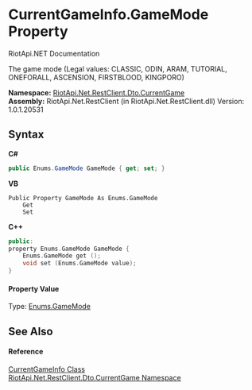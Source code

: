 # CurrentGameInfo.GameMode Property 
RiotApi.NET Documentation 

The game mode (Legal values: CLASSIC, ODIN, ARAM, TUTORIAL, ONEFORALL, ASCENSION, FIRSTBLOOD, KINGPORO)

**Namespace:**&nbsp;<a href="bbea11c0-c392-300f-a301-1bda973e0e85">RiotApi.Net.RestClient.Dto.CurrentGame</a><br />**Assembly:**&nbsp;RiotApi.Net.RestClient (in RiotApi.Net.RestClient.dll) Version: 1.0.1.20531

## Syntax

**C#**<br />
``` C#
public Enums.GameMode GameMode { get; set; }
```

**VB**<br />
``` VB
Public Property GameMode As Enums.GameMode
	Get
	Set
```

**C++**<br />
``` C++
public:
property Enums.GameMode GameMode {
	Enums.GameMode get ();
	void set (Enums.GameMode value);
}
```


#### Property Value
Type: <a href="a16a2443-4d54-e092-13b2-9e13024bac90">Enums.GameMode</a>

## See Also


#### Reference
<a href="4d648d63-da25-8955-34ed-b81697d04494">CurrentGameInfo Class</a><br /><a href="bbea11c0-c392-300f-a301-1bda973e0e85">RiotApi.Net.RestClient.Dto.CurrentGame Namespace</a><br />
